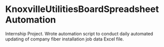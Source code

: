 # KnoxvilleUtilitiesBoardSpreadsheetAutomation
Internship Project. Wrote automation script to conduct daily automated updating of company fiber installation job data Excel file.
